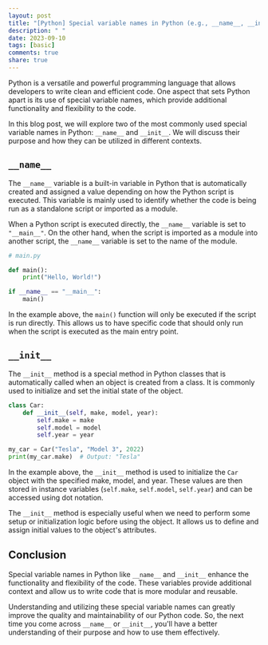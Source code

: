 ```yaml
---
layout: post
title: "[Python] Special variable names in Python (e.g., __name__, __init__)"
description: " "
date: 2023-09-10
tags: [basic]
comments: true
share: true
---
```


Python is a versatile and powerful programming language that allows developers to write clean and efficient code. One aspect that sets Python apart is its use of special variable names, which provide additional functionality and flexibility to the code.

In this blog post, we will explore two of the most commonly used special variable names in Python: `__name__` and `__init__`. We will discuss their purpose and how they can be utilized in different contexts.

## `__name__`

The `__name__` variable is a built-in variable in Python that is automatically created and assigned a value depending on how the Python script is executed. This variable is mainly used to identify whether the code is being run as a standalone script or imported as a module.

When a Python script is executed directly, the `__name__` variable is set to `"__main__"`. On the other hand, when the script is imported as a module into another script, the `__name__` variable is set to the name of the module.

```python
# main.py

def main():
    print("Hello, World!")

if __name__ == "__main__":
    main()
```

In the example above, the `main()` function will only be executed if the script is run directly. This allows us to have specific code that should only run when the script is executed as the main entry point.

## `__init__`

The `__init__` method is a special method in Python classes that is automatically called when an object is created from a class. It is commonly used to initialize and set the initial state of the object.

```python
class Car:
    def __init__(self, make, model, year):
        self.make = make
        self.model = model
        self.year = year

my_car = Car("Tesla", "Model 3", 2022)
print(my_car.make)  # Output: "Tesla"
```

In the example above, the `__init__` method is used to initialize the `Car` object with the specified make, model, and year. These values are then stored in instance variables (`self.make`, `self.model`, `self.year`) and can be accessed using dot notation.

The `__init__` method is especially useful when we need to perform some setup or initialization logic before using the object. It allows us to define and assign initial values to the object's attributes.

## Conclusion

Special variable names in Python like `__name__` and `__init__` enhance the functionality and flexibility of the code. These variables provide additional context and allow us to write code that is more modular and reusable.

Understanding and utilizing these special variable names can greatly improve the quality and maintainability of our Python code. So, the next time you come across `__name__` or `__init__`, you'll have a better understanding of their purpose and how to use them effectively.